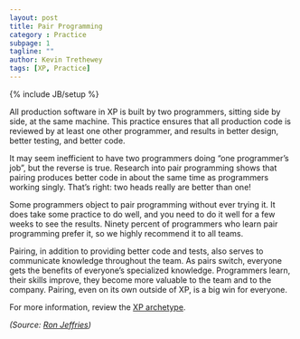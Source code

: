 ```yaml
---
layout: post
title: Pair Programming
category : Practice
subpage: 1
tagline: ""
author: Kevin Trethewey
tags: [XP, Practice]
---
```

{% include JB/setup %}

All production software in XP is built by two programmers, sitting side by side, at the same machine. This practice ensures that all production code is reviewed by at least one other programmer, and results in better design, better testing, and better code.

It may seem inefficient to have two programmers doing “one programmer’s job”, but the reverse is true. Research into pair programming shows that pairing produces better code in about the same time as programmers working singly. That’s right: two heads really are better than one!

Some programmers object to pair programming without ever trying it. It does take some practice to do well, and you need to do it well for a few weeks to see the results. Ninety percent of programmers who learn pair programming prefer it, so we highly recommend it to all teams.

Pairing, in addition to providing better code and tests, also serves to communicate knowledge throughout the team. As pairs switch, everyone gets the benefits of everyone’s specialized knowledge. Programmers learn, their skills improve, they become more valuable to the team and to the company. Pairing, even on its own outside of XP, is a big win for everyone.

For more information, review the [XP archetype](/archetype/XP).

*(Source: [Ron Jeffries](http://ronjeffries.com/xprog/what-is-extreme-programming))*

